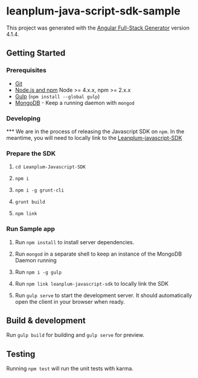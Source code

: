 # leanplum-java-script-sdk-sample

This project was generated with the [Angular Full-Stack Generator](https://github.com/DaftMonk/generator-angular-fullstack) version 4.1.4.

## Getting Started

### Prerequisites

- [Git](https://git-scm.com/)
- [Node.js and npm](nodejs.org) Node >= 4.x.x, npm >= 2.x.x
- [Gulp](http://gulpjs.com/) (`npm install --global gulp`)
- [MongoDB](https://www.mongodb.org/) - Keep a running daemon with `mongod`

### Developing

*** We are in the process of releasing the Javascript SDK on `npm`. In the meantime, you will need to locally link to the [Leanplum-javascript-SDK](https://github.com/Leanplum/Leanplum-JavaScript-SDK)

### Prepare the SDK

1. `cd Leanplum-Javascript-SDK`

2. `npm i`

3. `npm i -g grunt-cli`

4. `grunt build`

5. `npm link`

### Run Sample app

1. Run `npm install` to install server dependencies.

2. Run `mongod` in a separate shell to keep an instance of the MongoDB Daemon running

3. Run `npm i -g gulp`

4. Run `npm link leanplum-javascript-sdk` to locally link the SDK

5. Run `gulp serve` to start the development server. It should automatically open the client in your browser when ready.

## Build & development

Run `gulp build` for building and `gulp serve` for preview.

## Testing

Running `npm test` will run the unit tests with karma.
